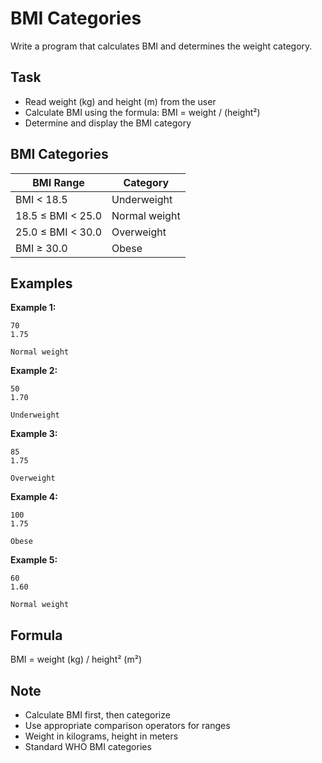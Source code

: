 # BMI Categories

Write a program that calculates BMI and determines the weight category.

## Task
- Read weight (kg) and height (m) from the user
- Calculate BMI using the formula: BMI = weight / (height²)
- Determine and display the BMI category

## BMI Categories
| BMI Range         | Category      |
|-------------------|---------------|
| BMI < 18.5        | Underweight   |
| 18.5 ≤ BMI < 25.0 | Normal weight |
| 25.0 ≤ BMI < 30.0 | Overweight    |
| BMI ≥ 30.0        | Obese         |

## Examples
**Example 1:**
```
70
1.75
```
```
Normal weight
```

**Example 2:**
```
50
1.70
```
```
Underweight
```

**Example 3:**
```
85
1.75
```
```
Overweight
```

**Example 4:**
```
100
1.75
```
```
Obese
```

**Example 5:**
```
60
1.60
```
```
Normal weight
```

## Formula
BMI = weight (kg) / height² (m²)

## Note
- Calculate BMI first, then categorize
- Use appropriate comparison operators for ranges
- Weight in kilograms, height in meters
- Standard WHO BMI categories
